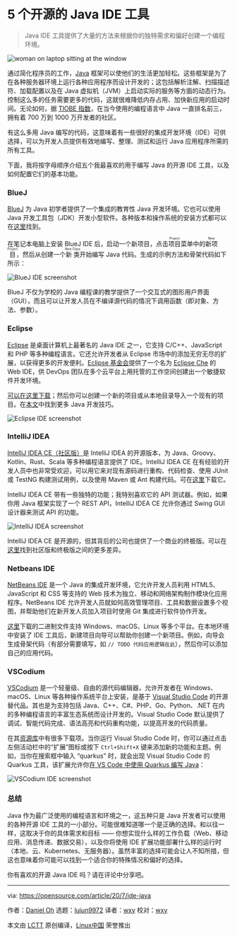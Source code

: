 [#]: collector: (lujun9972)
[#]: translator: (wxy)
[#]: reviewer: (wxy)
[#]: publisher: ( )
[#]: url: ( )
[#]: subject: (5 open source IDE tools for Java)
[#]: via: (https://opensource.com/article/20/7/ide-java)
[#]: author: (Daniel Oh https://opensource.com/users/daniel-oh)

5 个开源的 Java IDE 工具
======

> Java IDE 工具提供了大量的方法来根据你的独特需求和偏好创建一个编程环境。

![woman on laptop sitting at the window][1]

通过简化程序员的工作，[Java][2] 框架可以使他们的生活更加轻松。这些框架是为了在各种服务器环境上运行各种应用程序而设计开发的；这包括解析注解、扫描描述符、加载配置以及在 Java 虚拟机（JVM）上启动实际的服务等方面的动态行为。控制这么多的任务需要更多的代码，这就很难降低内存占用、加快新应用的启动时间。无论如何，据 [TIOBE 指数][3]，在当今使用的编程语言中 Java 一直排名前三，拥有着 700 万到 1000 万开发者的社区。

有这么多用 Java 编写的代码，这意味着有一些很好的集成开发环境（IDE）可供选择，可以为开发人员提供有效地编写、整理、测试和运行 Java 应用程序所需的所有工具。

下面，我将按字母顺序介绍五个我最喜欢的用于编写 Java 的开源 IDE 工具，以及如何配置它们的基本功能。

### BlueJ

[BlueJ][4] 为 Java 初学者提供了一个集成的教育性 Java 开发环境。它也可以使用 Java 开发工具包（JDK）开发小型软件。各种版本和操作系统的安装方式都可以在[这里][5]找到。

在笔记本电脑上安装 BlueJ IDE 后，启动一个新项目，点击<ruby>项目<rt>Project</rt></ruby>菜单中的<ruby>新项目<rt>New Project</rt></ruby>，然后从创建一个<ruby>新类<rt>New Class</rt></ruby>开始编写 Java 代码。生成的示例方法和骨架代码如下所示：

![BlueJ IDE screenshot][6]

BlueJ 不仅为学校的 Java 编程课的教学提供了一个交互式的图形用户界面（GUI），而且可以让开发人员在不编译源代码的情况下调用函数（即对象、方法、参数）。

### Eclipse

[Eclipse][7] 是桌面计算机上最著名的 Java IDE 之一，它支持 C/C++、JavaScript 和 PHP 等多种编程语言。它还允许开发者从 Eclipse 市场中的添加无穷无尽的扩展，以获得更多的开发便利。[Eclipse 基金会][8]提供了一个名为 [Eclipse Che][9] 的 Web IDE，供 DevOps 团队在多个云平台上用托管的工作空间创建出一个敏捷软件开发环境。

[可以在这里下载][10]；然后你可以创建一个新的项目或从本地目录导入一个现有的项目。在[本文][11]中找到更多 Java 开发技巧。

![Eclipse IDE screenshot][12]

### IntelliJ IDEA

[IntelliJ IDEA CE（社区版）][13]是 IntelliJ IDEA 的开源版本，为 Java、Groovy、Kotlin、Rust、Scala 等多种编程语言提供了 IDE。IntelliJ IDEA CE 在有经验的开发人员中也非常受欢迎，可以用它来对现有源码进行重构、代码检查、使用 JUnit 或 TestNG 构建测试用例，以及使用 Maven 或 Ant 构建代码。可在[这里][14]下载它。

IntelliJ IDEA CE 带有一些独特的功能；我特别喜欢它的 API 测试器。例如，如果你用 Java 框架实现了一个 REST API，IntelliJ IDEA CE 允许你通过 Swing GUI 设计器来测试 API 的功能。

![IntelliJ IDEA screenshot][15]

IntelliJ IDEA CE 是开源的，但其背后的公司也提供了一个商业的终极版。可以在[这里][16]找到社区版和终极版之间的更多差异。

### Netbeans IDE

[NetBeans IDE][17] 是一个 Java 的集成开发环境，它允许开发人员利用 HTML5、JavaScript 和 CSS 等支持的 Web 技术为独立、移动和网络架构制作模块化应用程序。NetBeans IDE 允许开发人员就如何高效管理项目、工具和数据设置多个视图，并帮助他们在新开发人员加入项目时使用 Git 集成进行软件协作开发。

[这里][18]下载的二进制文件支持 Windows、macOS、Linux 等多个平台。在本地环境中安装了 IDE 工具后，新建项目向导可以帮助你创建一个新项目。例如，向导会生成骨架代码（有部分需要填写，如 `// TODO 代码应用逻辑在此`），然后你可以添加自己的应用代码。

### VSCodium

[VSCodium][19] 是一个轻量级、自由的源代码编辑器，允许开发者在 Windows、macOS、Linux 等各种操作系统平台上安装，是基于 [Visual Studio Code][20] 的开源替代品。其也是为支持包括 Java、C++、C#、PHP、Go、Python、.NET 在内的多种编程语言的丰富生态系统而设计开发的。Visual Studio Code 默认提供了调试、智能代码完成、语法高亮和代码重构功能，以提高开发的代码质量。

在其[资源库][21]中有很多下载项。当你运行 Visual Studio Code 时，你可以通过点击左侧活动栏中的“扩展”图标或按下 `Ctrl+Shift+X` 键来添加新的功能和主题。例如，当你在搜索框中输入 “quarkus” 时，就会出现 Visual Studio Code 的 Quarkus 工具，该扩展允许你[在 VS Code 中使用 Quarkus 编写 Java][22]：

![VSCodium IDE screenshot][23]

### 总结

Java 作为最广泛使用的编程语言和环境之一，这五种只是 Java 开发者可以使用的各种开源 IDE 工具的一小部分。可能很难知道哪一个是正确的选择。和以往一样，这取决于你的具体需求和目标 —— 你想实现什么样的工作负载（Web、移动应用、消息传递、数据交易），以及你将使用 IDE 扩展功能部署什么样的运行时（本地、云、Kubernetes、无服务器）。虽然丰富的选择可能会让人不知所措，但这也意味着你可能可以找到一个适合你的特殊情况和偏好的选择。

你有喜欢的开源 Java IDE 吗？请在评论中分享吧。

--------------------------------------------------------------------------------

via: https://opensource.com/article/20/7/ide-java

作者：[Daniel Oh][a]
选题：[lujun9972][b]
译者：[wxy](https://github.com/wxy)
校对：[wxy](https://github.com/wxy)

本文由 [LCTT](https://github.com/LCTT/TranslateProject) 原创编译，[Linux中国](https://linux.cn/) 荣誉推出

[a]: https://opensource.com/users/daniel-oh
[b]: https://github.com/lujun9972
[1]: https://opensource.com/sites/default/files/styles/image-full-size/public/lead-images/lenovo-thinkpad-laptop-window-focus.png?itok=g0xPm2kD (young woman working on a laptop)
[2]: https://opensource.com/resources/java
[3]: https://www.tiobe.com/tiobe-index/
[4]: https://www.bluej.org/about.html
[5]: https://www.bluej.org/versions.html
[6]: https://opensource.com/sites/default/files/uploads/5_open_source_ide_tools_to_write_java_and_how_you_begin_it.png (BlueJ IDE screenshot)
[7]: https://www.eclipse.org/ide/
[8]: https://www.eclipse.org/
[9]: https://opensource.com/article/19/10/cloud-ide-che
[10]: https://www.eclipse.org/downloads/
[11]: https://opensource.com/article/19/10/java-basics
[12]: https://opensource.com/sites/default/files/uploads/os_ide_2.png (Eclipse IDE screenshot)
[13]: https://www.jetbrains.com/idea/
[14]: https://www.jetbrains.org/display/IJOS/Download
[15]: https://opensource.com/sites/default/files/uploads/os_ide_3.png (IntelliJ IDEA screenshot)
[16]: https://www.jetbrains.com/idea/features/editions_comparison_matrix.html
[17]: https://netbeans.org/
[18]: https://netbeans.org/downloads/8.2/rc/
[19]: https://vscodium.com/
[20]: https://opensource.com/article/20/6/open-source-alternatives-vs-code
[21]: https://github.com/VSCodium/vscodium#downloadinstall
[22]: https://opensource.com/article/20/4/java-quarkus-vs-code
[23]: https://opensource.com/sites/default/files/uploads/os_ide_5.png (VSCodium IDE screenshot)
